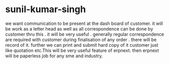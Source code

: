 sunil-kumar-singh
=================

we want communication to be present at the dash board of customer. it will be work as a letter head as well as all correspondence can be done by customer thru this . it will be very useful .   generally regular correspondence are required with customer during finalisation of any order . there will be record of it. further we can print and submit hard copy of it customer just like quotation etc.This will be very useful feature of erpnext.  then erpnext will be paperless job for any sme and industry. 
